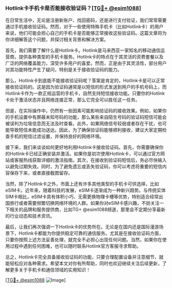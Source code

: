 ### Hotlink卡手机卡是否能接收验证码？[[TG💪+ @esim1088](https://t.me/s/esim1088)]

在日常生活中，无论是注册新账户、找回密码，还是进行支付验证，我们常常需要通过手机接收验证码。然而，对于一些使用特殊手机卡（比如Hotlink卡）的用户来说，他们可能会担心自己的手机卡是否能够正常接收这些验证码。这篇文章将为你详细解答这个问题，并探讨相关背景和解决方案。

首先，我们需要了解什么是Hotlink卡。Hotlink是马来西亚一家知名的移动通信运营商，提供各种类型的手机卡服务。Hotlink卡的特点在于其灵活的资费套餐以及广泛的网络覆盖能力，深受许多用户的喜爱。然而，正是由于其灵活性，部分用户对其功能特性产生了疑问，特别是关于接收验证码的能力。

那么，Hotlink卡到底能不能接收验证码呢？答案是肯定的，Hotlink卡是可以正常接收验证码的。这是因为验证码通常是以短信的形式发送到用户的手机号码上，而Hotlink卡作为一款正规运营的手机卡，自然支持短信接收功能。只要你的Hotlink卡处于激活状态并且网络连接正常，那么它完全可以胜任这一任务。

但是，在实际操作中，仍然有一些因素可能影响验证码的接收效果。例如，如果你的手机设置中有屏蔽未知号码的功能，那么某些来自陌生号码的验证码短信可能会被误判为垃圾信息而无法及时查看。此外，如果网络信号较弱或者存在干扰，也可能导致短信未能成功送达。因此，为了确保验证码能够顺利接收，建议大家定期检查手机的短信过滤设置，并保持良好的网络环境。

接下来，我们来谈谈如何更好地利用Hotlink卡接收验证码。首先，你需要确保你的Hotlink卡已经正确安装并激活。如果你是初次使用Hotlink卡，可以通过官方网站或客服热线获取详细的激活指南。其次，在接收到验证码短信后，务必尽快输入以避免过期失效。同时，为了避免遗忘或丢失验证码，你可以考虑将重要的短信内容保存下来，或者直接截图留存。

当然，除了Hotlink卡之外，市面上还有许多其他类型的手机卡可供选择，比如eSIM卡。近年来，随着科技的发展，eSIM卡逐渐成为一种新兴趋势。与传统实体SIM卡相比，eSIM卡具有体积小巧、无需更换物理卡槽等优势，特别适合经常出国旅行或者需要频繁切换网络环境的人群。如果你对eSIM卡感兴趣，不妨关注一下相关的品牌和服务提供商，比如TG+ @esim1088频道，那里会不定期分享最新的行业动态和技术资讯。

最后，让我们再次强调一下Hotlink卡的优势所在。无论是在国内还是国际漫游场景下，Hotlink卡都能为你提供稳定可靠的通信服务。尤其是在接收验证码方面，只要你按照上述方法妥善处理，就完全不必担心出现任何问题。当然，如果你在使用过程中遇到任何困难，也可以随时联系Hotlink官方客服寻求帮助。

总之，Hotlink卡完全具备接收验证码的功能，只要合理配置设备并注意细节，就能轻松应对各种需求。希望本文对你有所帮助，同时也欢迎继续关注后续更新，了解更多关于手机卡和通信领域的实用知识！

[[TG💪+ @esim1088](https://t.me/s/esim1088) ![Image](https://i.postimg.cc/4NQfJmqS/Snipaste-2025-05-13-00-14-12.png)]